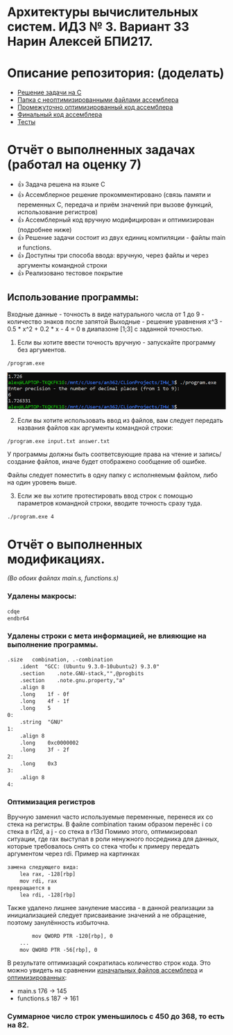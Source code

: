 # Архитектуры вычислительных систем. ИДЗ № 3. Вариант 33 <br/> Нарин Алексей БПИ217.

# Описание репозитория: (доделать)
* [Решение задачи на C](https://github.com/alexnurin/ACS_IHW_2/tree/master/C_Files)
* [Папка с неоптимизированными файлами ассемблера](https://github.com/alexnurin/ACS_IHW_2/tree/master/ASM%20not%20optimized)
* [Промежуточно оптимизированный код ассемблера](https://github.com/alexnurin/ACS_IHW_2/tree/master/ASM_for_5)
* [Финальный код ассемблера](https://github.com/alexnurin/ACS_IHW_2/tree/master/ASM_for_7)
* [Тесты](https://github.com/alexnurin/ACS_IHW_2/tree/master/ASM_for_7)

# Отчёт о выполненных задачах (работал на оценку 7)
* 👍 Задача решена на языке C
* 👍 Ассемблерное решение прокомментировано (связь памяти и переменных С, передача и приём значений при вызове функций, использование регистров)
* 👍 Ассемблерный код вручную модифицирован и оптимизирован (подробнее ниже)
* 👍 Решение задачи состоит из двух единиц компиляции - файлы main и functions.
* 👍 Доступны три способа ввода: вручную, через файлы и через аргументы командной строки
* 👍 Реализовано тестовое покрытие

## Использование программы:
Входные данные - точность в виде натурального числа от 1 до 9 - количество знаков после запятой
Выходные - решение уравнения x^3 - 0.5 * x^2 + 0.2 * x - 4 = 0 в диапазоне [1;3] с заданной точностью.

1. Если вы хотите ввести точность вручную - запускайте программу без аргументов. 
```
/program.exe
```
![img.png](img.png)


2. Если вы хотите использовать ввод из файлов, вам следует передать названия файлов как аргументы командной строки:
```
/program.exe input.txt answer.txt
```
  У программы должны быть соответсвующие права на чтение и запись/создание файлов, иначе будет отображено сообщение об ошибке.

  Файлы следует поместить в одну папку с исполняемым файлом, либо на один уровень выше.

3. Если же вы хотите протестировать ввод строк с помощью параметров командной строки, вводите точность сразу туда.
```
./program.exe 4
```


# Отчёт о выполненных модификациях.

*(Во обоих файлах main.s, functions.s)*

### Удалены макросы:
``` assembly
cdqe
endbr64
```

### Удалены строки с мета информацией, не влияющие на выполнение программы.
``` assembly
.size	combination, .-combination
	.ident	"GCC: (Ubuntu 9.3.0-10ubuntu2) 9.3.0"
	.section	.note.GNU-stack,"",@progbits
	.section	.note.gnu.property,"a"
	.align 8
	.long	 1f - 0f
	.long	 4f - 1f
	.long	 5
0:
	.string	 "GNU"
1:
	.align 8
	.long	 0xc0000002
	.long	 3f - 2f
2:
	.long	 0x3
3:
	.align 8
4:

```
### Оптимизация регистров
Вручную заменил часто используемые переменные, перенеся их со стека на регистры.
В файле combination таким образом перенёс i со стека в r12d, а j - со стека в r13d
Помимо этого, оптимизировал ситуации, где rax выступал в роли ненужного посредника для данных, которые требовалось снять со стека чтобы к примеру передать аргументом через rdi. Пример на картинках
``` assembly
замена следующего вида:
	lea	rax, -128[rbp]
	mov	rdi, rax
превращается в
	lea	rdi, -128[rbp]
```
Также удалено лишнее зануление массива - в данной реализации за инициализацией следует присваивание значений а не обращение, поэтому занулённость избыточна.
``` assembly    
        mov	QWORD PTR -120[rbp], 0
	...
	mov	QWORD PTR -56[rbp], 0
```
В результате оптимизаций сократилась количество строк кода. Это можно увидеть на сравнении [изначальных файлов ассемблера](https://github.com/alexnurin/ACS_IHW_2/tree/master/ASM%20not%20optimized) и [оптимизированных](https://github.com/alexnurin/ACS_IHW_2/tree/master/ASM_for_7):
* main.s
  176 -> 145
* functions.s
  187 -> 161
### Суммарное число строк уменьшилось с 450 до 368, то есть на 82.




